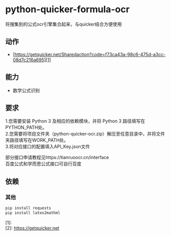 # python-quicker-formula-ocr
 将搜集到的公式ocr引擎集合起来，与quicker结合方便使用
 
## 动作

- [https://getquicker.net/Sharedaction?code=f73ca43a-98c6-475d-a3cc-08d7c216a695][1]

## 能力

- 数学公式识别

## 要求

1.您需要安装 Python 3 及相应的依赖模块，并将 Python 3 路径填写在PYTHON_PATH处。  
2.您需要将项目文件夹（python-quicker-ocr.zip）解压至任意目录中，并将文件夹路径填写在WORK_PATH处。  
3.将对应接口的配置填入API_Key.json文件  

部分接口申请教程见https://tianruoocr.cn/interface  
百度公式和学而思公式接口可自行百度  

## 依赖

### 其他

```bash
pip install requests
pip install latex2mathml
```

[1]:	
[2]:	https://getquicker.net